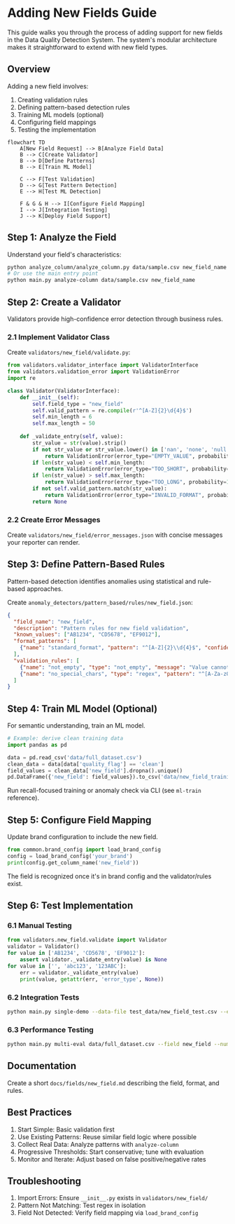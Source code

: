 # Adding New Fields Guide

This guide walks you through the process of adding support for new fields in the Data Quality Detection System. The system's modular architecture makes it straightforward to extend with new field types.

## Overview

Adding a new field involves:
1. Creating validation rules
2. Defining pattern-based detection rules
3. Training ML models (optional)
4. Configuring field mappings
5. Testing the implementation

```mermaid
flowchart TD
    A[New Field Request] --> B[Analyze Field Data]
    B --> C[Create Validator]
    B --> D[Define Patterns]
    B --> E[Train ML Model]
    
    C --> F[Test Validation]
    D --> G[Test Pattern Detection]
    E --> H[Test ML Detection]
    
    F & G & H --> I[Configure Field Mapping]
    I --> J[Integration Testing]
    J --> K[Deploy Field Support]
```

## Step 1: Analyze the Field

Understand your field's characteristics:

```bash
python analyze_column/analyze_column.py data/sample.csv new_field_name
# Or use the main entry point
python main.py analyze-column data/sample.csv new_field_name
```

## Step 2: Create a Validator

Validators provide high-confidence error detection through business rules.

### 2.1 Implement Validator Class

Create `validators/new_field/validate.py`:

```python
from validators.validator_interface import ValidatorInterface
from validators.validation_error import ValidationError
import re

class Validator(ValidatorInterface):
    def __init__(self):
        self.field_type = "new_field"
        self.valid_pattern = re.compile(r'^[A-Z]{2}\d{4}$')
        self.min_length = 6
        self.max_length = 50
        
    def _validate_entry(self, value):
        str_value = str(value).strip()
        if not str_value or str_value.lower() in ['nan', 'none', 'null']:
            return ValidationError(error_type="EMPTY_VALUE", probability=1.0)
        if len(str_value) < self.min_length:
            return ValidationError(error_type="TOO_SHORT", probability=1.0)
        if len(str_value) > self.max_length:
            return ValidationError(error_type="TOO_LONG", probability=1.0)
        if not self.valid_pattern.match(str_value):
            return ValidationError(error_type="INVALID_FORMAT", probability=1.0)
        return None
```

### 2.2 Create Error Messages

Create `validators/new_field/error_messages.json` with concise messages your reporter can render.

## Step 3: Define Pattern-Based Rules

Pattern-based detection identifies anomalies using statistical and rule-based approaches.

Create `anomaly_detectors/pattern_based/rules/new_field.json`:

```json
{
  "field_name": "new_field",
  "description": "Pattern rules for new field validation",
  "known_values": ["AB1234", "CD5678", "EF9012"],
  "format_patterns": [
    {"name": "standard_format", "pattern": "^[A-Z]{2}\\d{4}$", "confidence": 0.8, "message": "Does not match standard format"}
  ],
  "validation_rules": [
    {"name": "not_empty", "type": "not_empty", "message": "Value cannot be empty"},
    {"name": "no_special_chars", "type": "regex", "pattern": "^[A-Za-z0-9]+$", "message": "Contains special characters"}
  ]
}
```

## Step 4: Train ML Model (Optional)

For semantic understanding, train an ML model.

```python
# Example: derive clean training data
import pandas as pd

data = pd.read_csv('data/full_dataset.csv')
clean_data = data[data['quality_flag'] == 'clean']
field_values = clean_data['new_field'].dropna().unique()
pd.DataFrame({'new_field': field_values}).to_csv('data/new_field_training.csv', index=False)
```

Run recall-focused training or anomaly check via CLI (see `ml-train` reference).

## Step 5: Configure Field Mapping

Update brand configuration to include the new field.

```python
from common.brand_config import load_brand_config
config = load_brand_config('your_brand')
print(config.get_column_name('new_field'))
```

The field is recognized once it's in brand config and the validator/rules exist.

## Step 6: Test Implementation

### 6.1 Manual Testing

```python
from validators.new_field.validate import Validator
validator = Validator()
for value in ['AB1234', 'CD5678', 'EF9012']:
    assert validator._validate_entry(value) is None
for value in ['', 'abc123', '123ABC']:
    err = validator._validate_entry(value)
    print(value, getattr(err, 'error_type', None))
```

### 6.2 Integration Tests

```bash
python main.py single-demo --data-file test_data/new_field_test.csv --enable-validation --enable-pattern --enable-ml --output-dir test_results/new_field
```

### 6.3 Performance Testing

```bash
python main.py multi-eval data/full_dataset.csv --field new_field --num-samples 100 --output-dir evaluation_results/new_field
```

## Documentation

Create a short `docs/fields/new_field.md` describing the field, format, and rules.

## Best Practices

1. Start Simple: Basic validation first
2. Use Existing Patterns: Reuse similar field logic where possible
3. Collect Real Data: Analyze patterns with `analyze-column`
4. Progressive Thresholds: Start conservative; tune with evaluation
5. Monitor and Iterate: Adjust based on false positive/negative rates

## Troubleshooting

1. Import Errors: Ensure `__init__.py` exists in `validators/new_field/`
2. Pattern Not Matching: Test regex in isolation
3. Field Not Detected: Verify field mapping via `load_brand_config`
